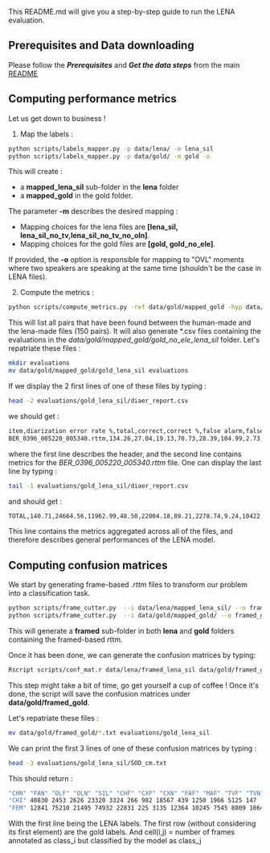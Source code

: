 This README.md will give you a step-by-step guide to run the LENA evaluation.

## Prerequisites and Data downloading

Please follow the *__Prerequisites__* and *__Get the data steps__* from the main [README](../README.md)

## Computing performance metrics

Let us get down to business !

1) Map the labels :

```bash
python scripts/labels_mapper.py -p data/lena/ -m lena_sil
python scripts/labels_mapper.py -p data/gold/ -m gold -o
```

This will create :
- a **mapped_lena_sil** sub-folder in the **lena** folder
- a **mapped_gold** in the gold folder.

The parameter **-m** describes the desired mapping :
- Mapping choices for the lena files are **[lena_sil, lena_sil_no_tv,lena_sil_no_tv_no_oln]**.
- Mapping choices for the gold files are **[gold, gold_no_ele]**.

If provided, the **-o** option is responsible for mapping to "OVL" moments where two speakers are speaking at the same time (shouldn't be the case in LENA files).

2) Compute the metrics :

```bash
python scripts/compute_metrics.py -ref data/gold/mapped_gold -hyp data/lena/mapped_lena_sil -t diarization -m diaer coverage homogeneity completeness purity
```

This will list all pairs that have been found between the human-made and the lena-made files (150 pairs).
It will also generate *.csv files containing the evaluations in the *data/gold/mapped_gold/gold_no_ele_lena_sil* folder.
Let's repatriate these files :

```bash
mkdir evaluations
mv data/gold/mapped_gold/gold_lena_sil evaluations
```

If we display the 2 first lines of one of these files by typing :

```bash
head -2 evaluations/gold_lena_sil/diaer_report.csv
```

we should get :

```bash
item,diarization error rate %,total,correct,correct %,false alarm,false alarm %,missed detection,missed detection %,confusion,confusion %
BER_0396_005220_005340.rttm,134.26,27.04,19.13,70.73,28.39,104.99,2.73,10.08,5.19,19.18
```

where the first line describes the header, and the second line contains metrics for the *BER_0396_005220_005340.rttm* file.
One can display the last line by typing :

```bash
tail -1 evaluations/gold_lena_sil/diaer_report.csv
```

and should get :

```bash
TOTAL,140.71,24664.56,11962.99,48.50,22004.18,89.21,2278.74,9.24,10422.83,42.26
```

This line contains the metrics aggregated across all of the files, and therefore describes general performances of the LENA model.

## Computing confusion matrices

We start by generating frame-based *.rttm* files to transform our problem into a classification task.

```bash
python scripts/frame_cutter.py  --i data/lena/mapped_lena_sil/ --o framed_lena_sil
python scripts/frame_cutter.py  --i data/gold/mapped_gold/ --o framed_gold
```

This will generate a **framed** sub-folder in both **lena** and **gold** folders containing the framed-based rttm. 

Once it has been done, we can generate the confusion matrices by typing:

```bash
Rscript scripts/conf_mat.r data/lena/framed_lena_sil data/gold/framed_gold
```

This step might take a bit of time, go get yourself a cup of coffee !
Once it's done, the script will save the confusion matrices under **data/gold/framed_gold**.

Let's repatriate these files :

```bash
mv data/gold/framed_gold/*.txt evaluations/gold_lena_sil
```

We can print the first 3 lines of one of these confusion matrices by typing : 

```bash
head -3 evaluations/gold_lena_sil/SOD_cm.txt
```

This should return : 

```bash
"CHN" "FAN" "OLF" "OLN" "SIL" "CHF" "CXF" "CXN" "FAF" "MAF" "TVF" "TVN" "MAN"
"CHI" 40830 2453 2626 23320 3324 266 982 18567 439 1250 1966 5125 147
"FEM" 12841 75210 21495 74932 22831 225 3135 12364 10245 7545 8809 18640 7536
```

With the first line being the LENA labels. 
The first row (without considering its first element) are the gold labels.
And cell(i,j) = number of frames annotated as class_i but classified by the model as class_j 


